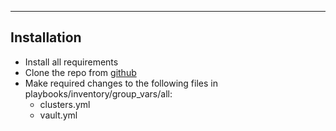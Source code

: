 
---
## Installation
+ Install all requirements
+ Clone the repo from [github][3]
+ Make required changes to the following files in playbooks/inventory/group_vars/all:
  + clusters.yml
  + vault.yml



[1]:https://netapp.io/2018/10/08/getting-started-with-netapp-and-ansible-install-ansible/
[2]:https://galaxy.ansible.com/netapp/ontap
[3]:https://github.com/turie/xfr_bechtel.git

